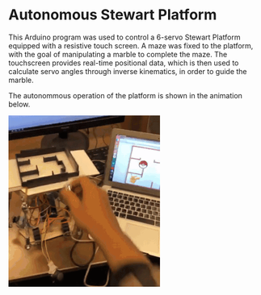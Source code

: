 Autonomous Stewart Platform
=============================

This Arduino program was used to control a 6-servo Stewart Platform equipped with a resistive touch screen. A maze was fixed to the platform, with the goal of manipulating a marble to complete the maze. The touchscreen provides real-time positional data, which is then used to calculate servo angles through inverse kinematics, in order to guide the marble. 

The autonommous operation of the platform is shown in the animation below.

![Autonomous Operation](autonomous.gif)
